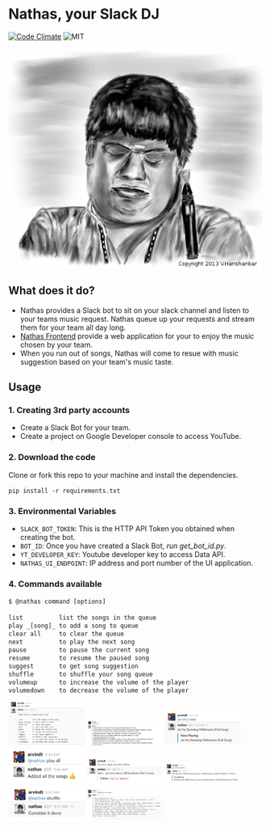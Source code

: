 
# Nathas, your Slack DJ
[![Code Climate](https://codeclimate.com/github/TeamSven/nathas/badges/gpa.svg)](https://codeclimate.com/github/TeamSven/nathas)  ![MIT](https://img.shields.io/dub/l/vibe-d.svg)

![Nathas](nathas.png)

## What does it do?

* Nathas provides a Slack bot to sit on your slack channel and listen to your teams music request. Nathas queue up your requests and stream them for your team all day long.
* [Nathas Frontend](https://github.com/TeamSven/nathas-frontend) provide a web application for your to enjoy the music chosen by your team. 
* When you run out of songs, Nathas will come to resue with music suggestion based on your team's music taste.

## Usage

### 1. Creating 3rd party accounts

- Create a Slack Bot for your team.
- Create a project on Google Developer console to access YouTube.

### 2. Download the code
Clone or fork this repo to your machine and install the dependencies.
```
pip install -r requirements.txt
```

### 3. Environmental Variables

* `SLACK_BOT_TOKEN`: This is the HTTP API Token you obtained when creating the bot.  
* `BOT_ID`: Once you have created a Slack Bot, *run get_bot_id.py*.  
* `YT_DEVELOPER_KEY`: Youtube developer key to access Data API.  
* `NATHAS_UI_ENDPOINT`: IP address and port number of the UI application.  

### 4. Commands available
```
$ @nathas command [options] 

list          list the songs in the queue
play _[song]_ to add a song to queue
clear all     to clear the queue
next          to play the next song
pause         to pause the current song
resume        to resume the paused song
suggest       to get song suggestion
shuffle       to shuffle your song queue
volumeup      to increase the volume of the player
volumedown    to decrease the volume of the player
```

<div>
<img src="screenshots/help.png" height="30%" width="30%">
<img src="screenshots/list.png" height="30%" width="30%">
<img src="screenshots/next.png" height="30%" width="30%">
<img src="screenshots/playall.png" height="30%" width="30%">
<img src="screenshots/play.png" height="30%" width="30%">
<img src="screenshots/resume.png" height="30%" width="30%">
<img src="screenshots/shuflle.png" height="30%" width="30%">
<img src="screenshots/suggest.png" height="30%" width="30%">
</div>
